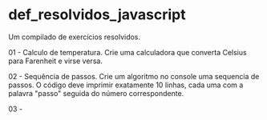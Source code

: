 # def_resolvidos_javascript
Um compilado de exercícios resolvidos.

01 - Calculo de temperatura.
    Crie uma calculadora que converta Celsius para Farenheit e virse versa.

02 - Sequência de passos.
    Crie um algoritmo no console uma sequencia de passos. O código deve imprimir exatamente 10 linhas, cada uma com a palavra "passo" seguida do número correspondente.

03 -